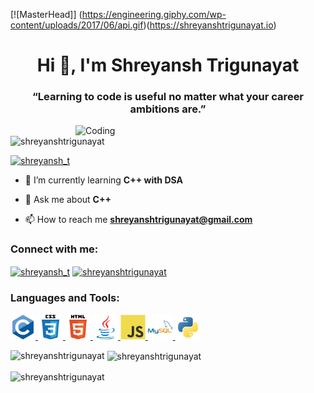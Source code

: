 [![MasterHead]] (https://engineering.giphy.com/wp-content/uploads/2017/06/api.gif)(https://shreyanshtrigunayat.io)

<h1 align="center">Hi 👋, I'm Shreyansh Trigunayat</h1>
<h3 align="center"> “Learning to code is useful no matter what your career ambitions are.” </h3>
<img align="right" alt="Coding" width="400" src="https://media1.tenor.com/images/ba6d7d37fa1e4ca966ac7328bf43b96c/tenor.gif?itemid=18657810">



<p align="left"> <img src="https://komarev.com/ghpvc/?username=shreyanshtrigunayat&label=Profile%20views&color=0e75b6&style=flat" alt="shreyanshtrigunayat" /> </p>

<p align="left"> <a href="https://twitter.com/shreyansh_t" target="blank"><img src="https://img.shields.io/twitter/follow/shreyansh_t?logo=twitter&style=for-the-badge" alt="shreyansh_t" /></a> </p>

- 🌱 I’m currently learning  **C++ with DSA**

- 💬 Ask me about **C++**

- 📫 How to reach me **shreyanshtrigunayat@gmail.com**

<h3 align="left">Connect with me:</h3>
<p align="left">
<a href="https://twitter.com/shreyansh_t" target="blank"><img align="center" src="https://raw.githubusercontent.com/rahuldkjain/github-profile-readme-generator/master/src/images/icons/Social/twitter.svg" alt="shreyansh_t" height="30" width="40" /></a>
<a href="https://linkedin.com/in/shreyanshtrigunayat" target="blank"><img align="center" src="https://raw.githubusercontent.com/rahuldkjain/github-profile-readme-generator/master/src/images/icons/Social/linked-in-alt.svg" alt="shreyanshtrigunayat" height="30" width="40" /></a>
</p>

<h3 align="left">Languages and Tools:</h3>
<p align="left"> <a href="https://www.cprogramming.com/" target="_blank" rel="noreferrer"> <img src="https://raw.githubusercontent.com/devicons/devicon/master/icons/c/c-original.svg" alt="c" width="40" height="40"/> </a> <a href="https://www.w3schools.com/css/" target="_blank" rel="noreferrer"> <img src="https://raw.githubusercontent.com/devicons/devicon/master/icons/css3/css3-original-wordmark.svg" alt="css3" width="40" height="40"/> </a> <a href="https://www.w3.org/html/" target="_blank" rel="noreferrer"> <img src="https://raw.githubusercontent.com/devicons/devicon/master/icons/html5/html5-original-wordmark.svg" alt="html5" width="40" height="40"/> </a> <a href="https://www.java.com" target="_blank" rel="noreferrer"> <img src="https://raw.githubusercontent.com/devicons/devicon/master/icons/java/java-original.svg" alt="java" width="40" height="40"/> </a> <a  href="https://developer.mozilla.org/en-US/docs/Web/JavaScript" target="_blank" rel="noreferrer"> <img src="https://raw.githubusercontent.com/devicons/devicon/master/icons/javascript/javascript-original.svg" alt="javascript" width="40" height="40"/> </a> <a href="https://www.mysql.com/" target="_blank" rel="noreferrer"> <img src="https://raw.githubusercontent.com/devicons/devicon/master/icons/mysql/mysql-original-wordmark.svg" alt="mysql" width="40" height="40"/> </a> <a href="https://www.python.org" target="_blank" rel="noreferrer"> <img src="https://raw.githubusercontent.com/devicons/devicon/master/icons/python/python-original.svg" alt="python" width="40" height="40"/> </a> </p>

<p><img align="left" src="https://github-readme-stats.vercel.app/api/top-langs?username=shreyanshtrigunayat&show_icons=true&locale=en&layout=compact" alt="shreyanshtrigunayat" /></p>

<p>&nbsp;<img align="center" src="https://github-readme-stats.vercel.app/api?username=shreyanshtrigunayat&show_icons=true&locale=en" alt="shreyanshtrigunayat" /></p>

<p><img align="center" src="https://github-readme-streak-stats.herokuapp.com/?user=shreyanshtrigunayat&" alt="shreyanshtrigunayat" /></p>
